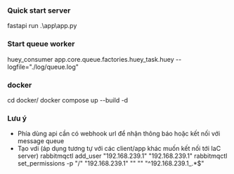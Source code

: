 ### Quick start server
fastapi run .\app\app.py   

### Start queue worker
huey_consumer app.core.queue.factories.huey_task.huey --logfile="./log/queue.log"

### docker
cd docker/
docker compose up --build -d

### Lưu ý
- Phía dùng api cần có webhook url để nhận thông báo hoặc kết nối với message queue
- Tạo vdi (áp dụng tương tự với các client/app khác muốn kết nối tới IaC server)
    rabbitmqctl add_user "192.168.239.1" "192.168.239.1"
    rabbitmqctl set_permissions -p "/" "192.168.239.1" "" "" "^192.168.239.1_.*$"